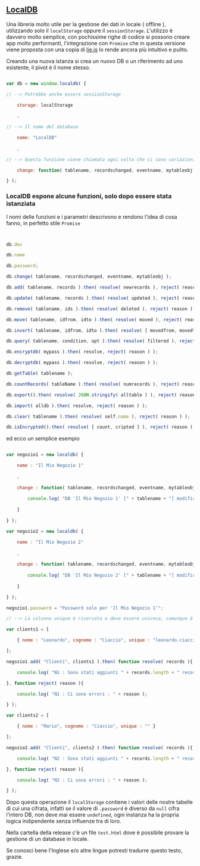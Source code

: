 ## [LocalDB](https://leonardociaccio.github.io/LocalDB/)

Una libreria molto utile per la gestione dei dati in locale ( offline ), utilizzando solo il `localStorage` oppure il `sessionStorage`.
L'utilizzo è davvero molto semplice, con pochissime righe di codice si possono creare app molto performanti, l'integrazione con `Promise` che in questa versione viene proposta con una copia di [lie.js](https://github.com/calvinmetcalf/lie) lo rende ancora più intuitivo e pulito.

Creando una nuova istanza si crea un nuovo DB o un riferimento ad uno esistente, il pivot è il nome stesso.


```javascript

var db = new window.localdb( {

// --> Potrebbe anche essere sessionStorage

    storage: localStorage

	,
	
// --> Il nome del database

    name: "LocalDB"
	
	,

// --> Questa funzione viene chiamata ogni volta che ci sono variazioni

    change: function( tablename, recordschanged, eventname, mytableobj ) {}

} );

```

### LocalDB espone alcune funzioni, solo dopo essere stata istanziata 

I nomi delle funzioni e i parametri descrivono e rendono l'idea di cosa fanno, in perfetto stile `Promise`

```javascript


db.dev

db.name

db.password;

db.change( tablename, recordschanged, eventname, mytableobj );

db.add( tablename, records ).then( resolve( newrecords ), reject( reason ) );

db.update( tablename, records ).then( resolve( updated ), reject( reason ) );

db.remove( tablename, ids ).then( resolve( deleted ), reject( reason ) );

db.move( tablename, idfrom, idto ).then( resolve( moved ), reject( reason ) );

db.invert( tablename, idfrom, idto ).then( resolve( [ movedfrom, movedto ] ), reject( reason ) );

db.query( tablename, condition, opt ).then( resolve( filtered ), reject( reason ) );

db.encryptdb( mypass ).then( resolve, reject( reason ) );

db.decryptdb( mypass ).then( resolve, reject( reason ) );

db.getTable( tablename );

db.countRecords( tableName ).then( resolve( numrecords ), reject( reason ) );

db.export().then( resolve( JSON.stringify( alltable ) ), reject( reason ) );

db.import( alldb ).then( resolve, reject( reason ) );

db.clear( tablename ).then( resolve( self.name ), reject( reason ) );

db.isEncrypted().then( resolve( [ count, cripted ] ), reject( reason ) );


```

ed ecco un semplice esempio


```javascript

var negozio1 = new localdb( {

	name : "Il Mio Negozio 1"
	
	,
	
	change : function( tablename, recordschanged, eventname, mytableobj ){
	
		console.log( "DB 'Il Mio Negozio 1' [" + tablename + "] modificato !" );
	
	}

} );

var negozio2 = new localdb( {

	name : "Il Mio Negozio 2"
	
	,
	
	change : function( tablename, recordschanged, eventname, mytableobj ){
	
		console.log( "DB 'Il Mio Negozio 2' [" + tablename + "] modificato !" );
	
	}

} );

negozio1.password = "Password solo per 'Il Mio Negozio 1'";

// --> La colonna unique è riservata e deve essere univoca, comunque è opzionale

var clients1 = [

	{ nome : "Leonardo", cognome : "Ciaccio", unique : "leonardo.ciaccio@gmail.com" }

];

negozio1.add( "Clienti", clients1 ).then( function resolve( records ){

	console.log( "N1 : Sono stati aggiunti " + records.length + " records !" );

}, function reject( reason ){

	console.log( "N1 : Ci sono errori : " + reason );

} );

var clients2 = [

	{ nome : "Mario", cognome : "Ciaccio", unique : "" }

];

negozio2.add( "Clienti", clients2 ).then( function resolve( records ){

	console.log( "N2 : Sono stati aggiunti " + records.length + " records !" );

}, function reject( reason ){

	console.log( "N2 : Ci sono errori : " + reason );

} );

```

Dopo questa operazione il `localStorage` contiene i valori delle nostre tabelle di cui una cifrata, infatti se il valore di `.password` è diverso da `null` cifra l'intero DB, non deve mai essere `undefined`, ogni instanza ha la propria logica indipendente senza influenze tra di loro.

Nella cartella della release c'è un file `test.html` dove è possibile provare la gestione di un database in locale.

Se conosci bene l'Inglese e/o altre lingue potresti tradurre questo testo, grazie.
